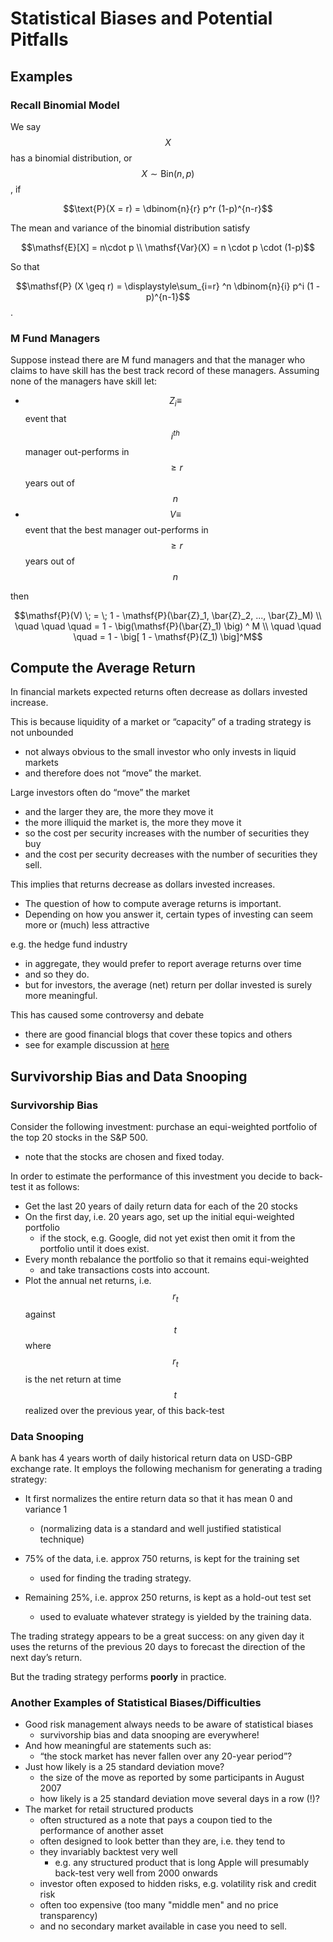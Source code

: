 # Statistical Biases and Potential Pitfalls

## Examples

### Recall Binomial Model

We say $$X$$ has a binomial distribution, or $$X \sim \text{Bin}(n, p)$$, if

$$\text{P}(X = r)  = \dbinom{n}{r} p^r (1-p)^{n-r}$$ 

The mean and variance of the binomial distribution satisfy

 $$\mathsf{E}[X] = n\cdot p \\ \mathsf{Var}(X) = n \cdot p \cdot (1-p)$$ 

So that

$$\mathsf{P} (X \geq r) = \displaystyle\sum_{i=r} ^n \dbinom{n}{i} p^i (1 - p)^{n-1}$$ . 

### M Fund Managers

Suppose instead there are M fund managers and that the manager who claims to have skill has the best track record of these managers. Assuming none of the managers have skill let:

* $$Z_i \equiv $$ event that $$i^{th}$$ manager out-performs in $$\geq r$$ years out of $$n$$ 
* $$V \equiv $$ event that the best manager out-performs in $$\geq r$$ years out of $$n$$ 

then

$$\mathsf{P}(V) \; = \; 1 - \mathsf{P}(\bar{Z}_1, \bar{Z}_2, ..., \bar{Z}_M)  \\ \quad \quad \quad = 1 - \big(\mathsf{P}(\bar{Z}_1) \big) ^ M \\ \quad \quad \quad = 1 - \big[ 1 - \mathsf{P}(Z_1) \big]^M$$ 

## Compute the Average Return

In financial markets expected returns often decrease as dollars invested increase.

This is because liquidity of a market or “capacity” of a trading strategy is not unbounded

* not always obvious to the small investor who only invests in liquid markets
* and therefore does not “move” the market.

Large investors often do “move” the market

* and the larger they are, the more they move it
* the more illiquid the market is, the more they move it
* so the cost per security increases with the number of securities they buy
* and the cost per security decreases with the number of securities they sell.

This implies that returns decrease as dollars invested increases.

* The question of how to compute average returns is important.
* Depending on how you answer it, certain types of investing can seem more   or \(much\) less attractive

e.g. the hedge fund industry

* in aggregate, they would prefer to report average returns over time
* and so they do.
* but for investors, the average \(net\) return per dollar invested is surely   more meaningful.

This has caused some controversy and debate

* there are good financial blogs that cover these topics and others
* see for example discussion at   [here](http://blogs.reuters.com/felix-salmon/2012/08/08/why-investors-should-avoid-hedge-funds/)

## Survivorship Bias and Data Snooping

### Survivorship Bias

Consider the following investment: purchase an equi-weighted portfolio of the top 20 stocks in the S&P 500.

* note that the stocks are chosen and fixed today.

In order to estimate the performance of this investment you decide to back-test it as follows:

* Get the last 20 years of daily return data for each of the 20 stocks
* On the first day, i.e. 20 years ago, set up the initial equi-weighted portfolio
  * if the stock, e.g. Google, did not yet exist then omit it from the portfolio     until it does exist.
* Every month rebalance the portfolio so that it remains equi-weighted
  * and take transactions costs into account.
* Plot the annual net returns, i.e. $$r_t$$ against $$t$$ where $$r_t$$ is the net return at   time $$t$$ realized over the previous year, of this back-test

### Data Snooping

A bank has 4 years worth of daily historical return data on USD-GBP exchange rate. It employs the following mechanism for generating a trading strategy:

* It first normalizes the entire return data so that it has mean 0 and variance 1 
  * \(normalizing data is a standard and well justified statistical technique\)
* 75% of the data, i.e. approx 750 returns, is kept for the training set
  * used for finding the trading strategy.
* Remaining 25%, i.e. approx 250 returns, is kept as a hold-out test set
  * used to evaluate whatever strategy is yielded by the training data.

The trading strategy appears to be a great success: on any given day it uses the returns of the previous 20 days to forecast the direction of the next day’s return.

But the trading strategy performs **poorly** in practice.

### Another Examples of Statistical Biases/Difficulties

* Good risk management always needs to be aware of statistical biases
  * survivorship bias and data snooping are everywhere!
* And how meaningful are statements such as:
  * “the stock market has never fallen over any 20-year period”?
* Just how likely is a 25 standard deviation move?
  * the size of the move as reported by some participants in August 2007
  * how likely is a 25 standard deviation move several days in a row \(!\)?
* The market for retail structured products
  * often structured as a note that pays a coupon tied to the performance of     another asset
  * often designed to look better than they are, i.e. they tend to
  * they invariably backtest very well
    * e.g. any structured product that is long Apple will presumably back-test very well       from 2000 onwards
  * investor often exposed to hidden risks, e.g. volatility risk and credit risk
  * often too expensive \(too many "middle men" and no price transparency\)
  * and no secondary market available in case you need to sell.

